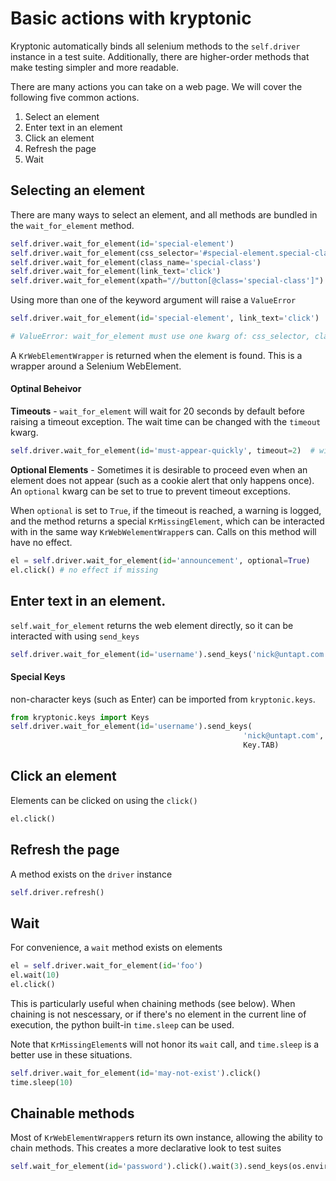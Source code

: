 # Basic actions with kryptonic

Kryptonic automatically binds all selenium methods to the `self.driver` instance in a test suite. Additionally, there are higher-order methods that make testing simpler and more readable.

There are many actions you can take on a web page. We will cover the following five common actions.

1. Select an element
1. Enter text in an element
1. Click an element
1. Refresh the page
1. Wait

## Selecting an element

There are many ways to select an element, and all methods are bundled in the `wait_for_element` method.

```python
self.driver.wait_for_element(id='special-element')
self.driver.wait_for_element(css_selector='#special-element.special-class')
self.driver.wait_for_element(class_name='special-class')
self.driver.wait_for_element(link_text='click')
self.driver.wait_for_element(xpath="//button[@class='special-class']")
```

Using more than one of the keyword argument will raise a `ValueError`

```python
self.driver.wait_for_element(id='special-element', link_text='click')

# ValueError: wait_for_element must use one kwarg of: css_selector, class_name, xpath, link_text
```

A `KrWebElementWrapper` is returned when the element is found. This is a wrapper around a Selenium WebElement.

#### Optinal Beheivor

**Timeouts** - `wait_for_element` will wait for 20 seconds by default before raising a timeout exception. The wait time can be changed with the `timeout` kwarg.

```python
self.driver.wait_for_element(id='must-appear-quickly', timeout=2)  # will wait 2 seconds.
```

**Optional Elements** - Sometimes it is desirable to proceed even when an element does not appear (such as a cookie alert that only happens once). An `optional` kwarg can be set to true to prevent timeout exceptions.

When `optional` is set to `True`, if the timeout is reached, a warning is logged, and the method returns a special `KrMissingElement`, which can be interacted with in the same way `KrWebWelementWrapper`s can. Calls on this method will have no effect.

```python
el = self.driver.wait_for_element(id='announcement', optional=True)
el.click() # no effect if missing
```

## Enter text in an element.

`self.wait_for_element` returns the web element directly, so it can be interacted with using `send_keys`

```python
self.driver.wait_for_element(id='username').send_keys('nick@untapt.com')
```

#### Special Keys

non-character keys (such as Enter) can be imported from `kryptonic.keys`.

```python
from kryptonic.keys import Keys
self.driver.wait_for_element(id='username').send_keys(
                                                    'nick@untapt.com',
                                                    Key.TAB)

```

## Click an element

Elements can be clicked on using the `click()`

```python
el.click()
```

## Refresh the page

A method exists on the `driver` instance

```python
self.driver.refresh()
```

## Wait

For convenience, a `wait` method exists on elements

```python
el = self.driver.wait_for_element(id='foo')
el.wait(10)
el.click()
```

This is particularly useful when chaining methods (see below). When chaining is not nescessary, or if there's no element in the current line of execution, the python built-in `time.sleep` can be used.

Note that `KrMissingElement`s will not honor its `wait` call, and `time.sleep` is a better use in these situations.

```python
self.driver.wait_for_element(id='may-not-exist').click()
time.sleep(10)
```

## Chainable methods

Most of `KrWebElementWrapper`s return its own instance, allowing the ability to chain methods. This creates a more declarative look to test suites

```python
self.wait_for_element(id='password').click().wait(3).send_keys(os.environ['PASSWORD'], Keys.ENTER)
```